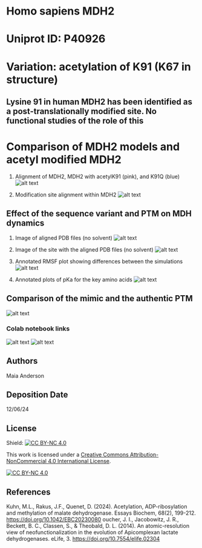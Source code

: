 # Homo sapiens MDH2
# Uniprot ID: P40926
# Variation: acetylation of K91 (K67 in structure)


## Lysine 91 in human MDH2 has been identified as a post-translationally modified site. No functional studies of the role of this 

# Comparison of MDH2 models and acetyl modified MDH2

1. Alignment of MDH2, MDH2 with acetylK91 (pink), and K91Q (blue)
![alt text](images/align.png)

2. Modification site alignment within MDH2
![alt text](images/site.png)


## Effect of the sequence variant and PTM on MDH dynamics


1. Image of aligned PDB files (no solvent)
![alt text](images/md_align.png)
 
2. Image of the site with the aligned PDB files (no solvent)
![alt text](image/md_site.png)
 
3. Annotated RMSF plot showing differences between the simulations
![alt text](images/rmsf_compare.png)

4. Annotated plots of pKa for the key amino acids
![alt text](images/pkas_over_traj.png)

## Comparison of the mimic and the authentic PTM

![alt text](images/mod_compare)


### Colab notebook links
![alt text](data/Anderson_MD_simulation_Step1.ipynb)
![alt text](data/Anderson_mdanalysis_colab_Step2.ipynb)

## Authors

Maia Anderson

## Deposition Date

12/06/24

## License

Shield: [![CC BY-NC 4.0][cc-by-nc-shield]][cc-by-nc]

This work is licensed under a
[Creative Commons Attribution-NonCommercial 4.0 International License][cc-by-nc].

[![CC BY-NC 4.0][cc-by-nc-image]][cc-by-nc]

[cc-by-nc]: https://creativecommons.org/licenses/by-nc/4.0/
[cc-by-nc-image]: https://licensebuttons.net/l/by-nc/4.0/88x31.png
[cc-by-nc-shield]: https://img.shields.io/badge/License-CC%20BY--NC%204.0-lightgrey.svg


## References
Kuhn, M.L., Rakus, J.F., Quenet, D. (2024). Acetylation, ADP-ribosylation and methylation of malate dehydrogenase. Essays Biochem, 68(2), 199-212. https://doi.org/10.1042/EBC20230080
oucher, J. I., Jacobowitz, J. R., Beckett, B. C., Classen, S., & Theobald, D. L. (2014). An atomic-resolution view of neofunctionalization in the evolution of Apicomplexan lactate dehydrogenases. eLife, 3. https://doi.org/10.7554/elife.02304 
